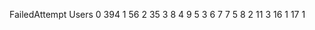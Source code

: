 <script src="https://cdn.jsdelivr.net/npm/chart.js"></script>

<script>
    document.addEventListener("DOMContentLoaded", function () {
        fetch('/Dashboard/GetCount') // Replace 'Dashboard' with your actual controller name if different
            .then(response => response.json())
            .then(data => {
                // Sort the data by FailedAttempt (optional for better visual order)
                data.sort((a, b) => a.FailedAttempt - b.FailedAttempt);

                const labels = data.map(item => `Failed: ${item.FailedAttempt}`);
                const users = data.map(item => item.Users);

                const ctx = document.getElementById('barChart4').getContext('2d');
                const barChart = new Chart(ctx, {
                    type: 'bar',
                    data: {
                        labels: labels,
                        datasets: [{
                            label: 'Users',
                            data: users,
                            backgroundColor: 'rgba(75, 192, 192, 0.7)',
                            borderColor: 'rgba(75, 192, 192, 1)',
                            borderWidth: 1
                        }]
                    },
                    options: {
                        responsive: true,
                        plugins: {
                            legend: {
                                display: false
                            },
                            title: {
                                display: true,
                                text: 'Punch In Failed Attempts - Today'
                            }
                        },
                        scales: {
                            y: {
                                beginAtZero: true,
                                title: {
                                    display: true,
                                    text: 'Number of Users'
                                }
                            },
                            x: {
                                title: {
                                    display: true,
                                    text: 'Failed Attempt Count'
                                }
                            }
                        }
                    }
                });
            })
            .catch(error => {
                console.error('Error fetching chart data:', error);
            });
    });
</script>




FailedAttempt	Users
0	394
1	56
2	35
3	8
4	9
5	3
6	7
7	5
8	2
11	3
16	1
17	1
